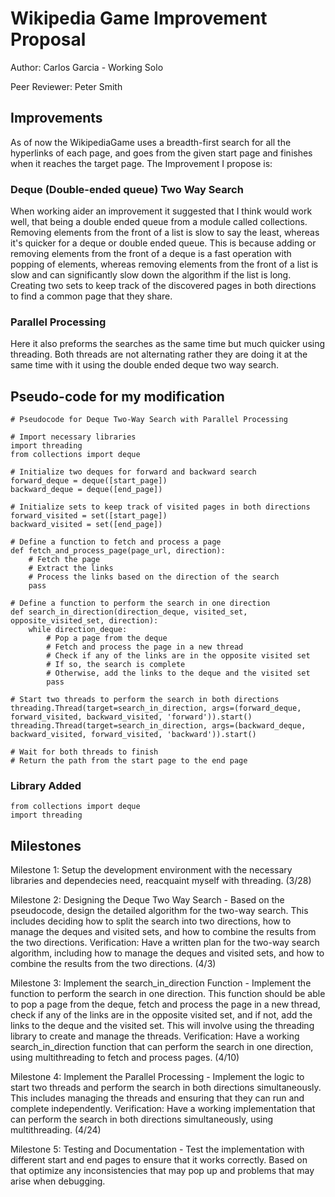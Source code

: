 # Wikipedia Game Improvement Proposal

Author: Carlos Garcia - Working Solo

Peer Reviewer: Peter Smith

## Improvements

As of now the WikipediaGame uses a breadth-first search for all the hyperlinks of each page, and goes from the given start page and finishes when it reaches the target page. The Improvement I propose is:


### Deque (Double-ended queue) Two Way Search
When working aider an improvement it suggested that I think would work well, that being a double ended queue from a module called collections. Removing elements from the front of a list is slow to say the least, whereas it's quicker for a deque or double ended queue. This is because adding or removing elements from the front of a deque is a fast operation with popping of elements, whereas removing elements from the front of a list is slow and can significantly slow down the algorithm if the list is long. Creating two sets to keep track of the discovered pages in both directions to find a common page that they share.
### Parallel Processing
Here it also preforms the searches as the same time but much quicker using threading. Both threads are not alternating rather they are doing it at the same time with it using the double ended deque two way search. 


## Pseudo-code for my modification
```
# Pseudocode for Deque Two-Way Search with Parallel Processing

# Import necessary libraries
import threading
from collections import deque

# Initialize two deques for forward and backward search
forward_deque = deque([start_page])
backward_deque = deque([end_page])

# Initialize sets to keep track of visited pages in both directions
forward_visited = set([start_page])
backward_visited = set([end_page])

# Define a function to fetch and process a page
def fetch_and_process_page(page_url, direction):
    # Fetch the page
    # Extract the links
    # Process the links based on the direction of the search
    pass

# Define a function to perform the search in one direction
def search_in_direction(direction_deque, visited_set, opposite_visited_set, direction):
    while direction_deque:
        # Pop a page from the deque
        # Fetch and process the page in a new thread
        # Check if any of the links are in the opposite visited set
        # If so, the search is complete
        # Otherwise, add the links to the deque and the visited set
        pass

# Start two threads to perform the search in both directions
threading.Thread(target=search_in_direction, args=(forward_deque, forward_visited, backward_visited, 'forward')).start()
threading.Thread(target=search_in_direction, args=(backward_deque, backward_visited, forward_visited, 'backward')).start()

# Wait for both threads to finish
# Return the path from the start page to the end page
```

### Library Added 
```
from collections import deque
import threading
```

## Milestones
Milestone 1: Setup the development environment with the necessary libraries and dependecies need, reacquaint myself with threading. (3/28)

Milestone 2: Designing the Deque Two Way Search - Based on the pseudocode, design the detailed algorithm for the two-way search. This includes deciding how to split the search into two directions, how to manage the deques and visited sets, and how to combine the results from the two directions. Verification: Have a written plan for the two-way search algorithm, including how to manage the deques and visited sets, and how to combine the results from the two directions. (4/3)

Milestone 3: Implement the search_in_direction Function - Implement the function to perform the search in one direction. This function should be able to pop a page from the deque, fetch and process the page in a new thread, check if any of the links are in the opposite visited set, and if not, add the links to the deque and the visited set. This will involve using the threading library to create and manage the threads. Verification: Have a working search_in_direction function that can perform the search in one direction, using multithreading to fetch and process pages. (4/10)

Milestone 4: Implement the Parallel Processing - Implement the logic to start two threads and perform the search in both directions simultaneously. This includes managing the threads and ensuring that they can run and complete independently. Verification: Have a working implementation that can perform the search in both directions simultaneously, using multithreading. (4/24)

Milestone 5: Testing and Documentation - Test the implementation with different start and end pages to ensure that it works correctly. Based on that optimize any inconsistencies that may pop up and problems that may arise when debugging. 
